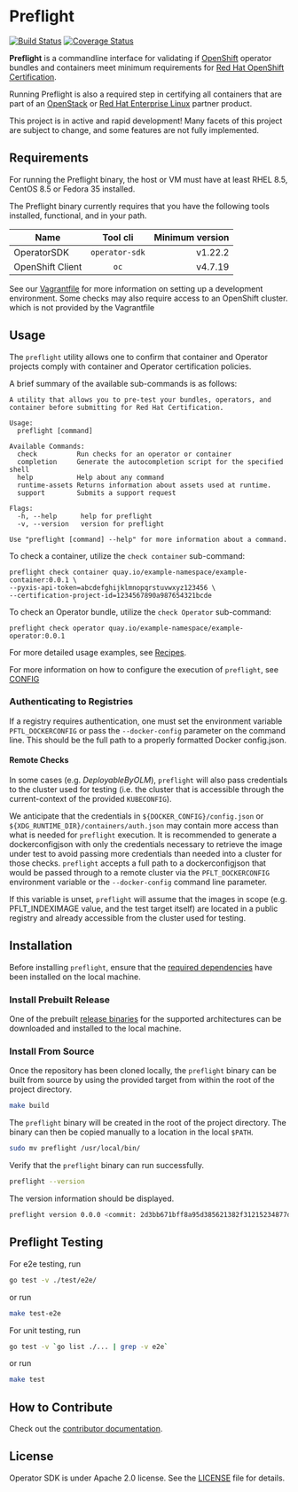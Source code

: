 # Preflight

[![Build Status](https://github.com/redhat-openshift-ecosystem/openshift-preflight/actions/workflows/go.yml/badge.svg)](https://github.com/redhat-openshift-ecosystem/openshift-preflight/actions?workflow=go)
[![Coverage Status](https://coveralls.io/repos/github/redhat-openshift-ecosystem/openshift-preflight/badge.svg?branch=main)](https://coveralls.io/github/redhat-openshift-ecosystem/openshift-preflight?branch=main)

**Preflight** is a commandline interface for validating if
[OpenShift](https://www.openshift.com/) operator bundles and containers meet minimum
requirements for [Red Hat OpenShift
Certification](https://connect.redhat.com/en/partner-with-us/red-hat-openshift-certification).

Running Preflight is also a required step in certifying all containers that are part of an [OpenStack](https://www.redhat.com/en/technologies/linux-platforms/openstack-platform) or [Red Hat Enterprise Linux](https://connect.redhat.com/partner-with-us/red-hat-enterprise-linux-certification) partner product.

This project is in active and rapid development! Many facets of this project are
subject to change, and some features are not fully implemented.

## Requirements

For running the Preflight binary, the host or VM must have at least RHEL 8.5, CentOS 8.5 or Fedora 35 installed.

The Preflight binary currently requires that you have the following tools installed,
functional, and in your path.

| Name             | Tool cli          | Minimum version |
|----------------- |:-----------------:|----------------:|
| OperatorSDK      | `operator-sdk`    |         v1.22.2 |
| OpenShift Client | `oc`              |         v4.7.19 |

See our [Vagrantfile](Vagrantfile) for more information on setting up a
development environment. Some checks may also require access to an OpenShift
cluster. which is not provided by the Vagrantfile

## Usage

The `preflight` utility allows one to confirm that container and Operator projects
comply with container and Operator certification policies.

A brief summary of the available sub-commands is as follows:

```text
A utility that allows you to pre-test your bundles, operators, and container before submitting for Red Hat Certification.

Usage:
  preflight [command]

Available Commands:
  check          Run checks for an operator or container
  completion     Generate the autocompletion script for the specified shell
  help           Help about any command
  runtime-assets Returns information about assets used at runtime.
  support        Submits a support request

Flags:
  -h, --help      help for preflight
  -v, --version   version for preflight

Use "preflight [command] --help" for more information about a command.
```

To check a container, utilize the `check container` sub-command:

```text
preflight check container quay.io/example-namespace/example-container:0.0.1 \
--pyxis-api-token=abcdefghijklmnopqrstuvwxyz123456 \
--certification-project-id=1234567890a987654321bcde 
```

To check an Operator bundle, utilize the `check Operator` sub-command:

```text
preflight check operator quay.io/example-namespace/example-operator:0.0.1
```

For more detailed usage examples, see [Recipes](docs/RECIPES.md).

For more information on how to configure the execution of `preflight`, see
[CONFIG](docs/CONFIG.md)

### Authenticating to Registries

If a registry requires authentication, one must set the environment variable
`PFTL_DOCKERCONFIG` or pass the `--docker-config` parameter on the command line.
This should be the full path to a properly formatted Docker config.json.

#### Remote Checks

In some cases (e.g. *DeployableByOLM*), `preflight` will also pass credentials
to the cluster used for testing (i.e. the cluster that is accessible through the
current-context of the provided `KUBECONFIG`).

We anticipate that the credentials in `${DOCKER_CONFIG}/config.json` or 
`${XDG_RUNTIME_DIR}/containers/auth.json` may contain more access than what is
needed for `preflight` execution. It is recommended to generate a dockerconfigjson
with only the credentials necessary to retrieve the image under test to avoid 
passing more credentials than needed into a cluster for those checks. `preflight`
accepts a full path to a dockerconfigjson that would be passed through to a remote
cluster via the `PFLT_DOCKERCONFIG` environment variable or the `--docker-config`
command line parameter.

If this variable is unset, `preflight` will assume that the images in scope
(e.g. PFLT_INDEXIMAGE value, and the test target itself) are located in a public
registry and already accessible from the cluster used for testing.

## Installation

Before installing `preflight`, ensure that the [required dependencies](#requirements) have been installed on the local machine.

### Install Prebuilt Release

One of the prebuilt [release binaries][releases_link] for the supported
architectures can be downloaded and installed to the local machine.

### Install From Source

Once the repository has been cloned locally, the `preflight` binary can be built
from source by using the provided target from within the root of the project directory.

```bash
make build
```

The `preflight` binary will be created in the root of the project directory. The
binary can then be copied manually to a location in the local `$PATH`.

```bash
sudo mv preflight /usr/local/bin/
```

Verify that the `preflight` binary can run successfully.

```bash
preflight --version
```

The version information should be displayed.

```bash
preflight version 0.0.0 <commit: 2d3bb671bff8a95d385621382f31215234877d44>
```

[releases_link]:https://github.com/redhat-openshift-ecosystem/openshift-preflight/releases

## Preflight Testing

For e2e testing, run

```bash
go test -v ./test/e2e/
```

or run

```bash
make test-e2e
```

For unit testing, run

```bash
go test -v `go list ./... | grep -v e2e`
```

or run

```bash
make test
```

## How to Contribute

Check out the [contributor documentation][contribution_docs].

## License

Operator SDK is under Apache 2.0 license. See the [LICENSE][license_file] file
for details.

[contribution_docs]: ./CONTRIBUTING.md
[license_file]:./LICENSE
